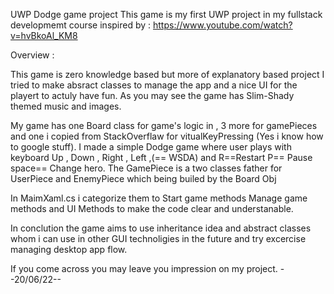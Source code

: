 UWP Dodge game project
This game is my first UWP project in my fullstack developmemt course
inspired by :  https://www.youtube.com/watch?v=hvBkoAl_KM8 

Overview : 

This game is zero knowledge based but more of explanatory based project
I tried to make absract classes to manage the app and a nice UI for the playert to actuly have fun.
As you may see the game has Slim-Shady themed music and images.


My game has one Board class for game's logic in , 3 more for gamePieces and one i copied from StackOverflaw for vitualKeyPressing (Yes i know how to google stuff).
I made a simple Dodge game where user plays with keyboard Up , Down , Right , Left ,(== WSDA) and R==Restart P== Pause space== Change hero.
The GamePiece is a two classes father for UserPiece and EnemyPiece which being builed by the Board Obj

In MaimXaml.cs i categorize them to Start game methods Manage game methods  and UI Methods to make the code clear and understanable.

In conclution the game aims to use inheritance idea and abstract classes whom i can use in other GUI technoligies in the future and try excercise managing desktop app flow.

If you come across you may leave you impression on my project.
--20/06/22--

